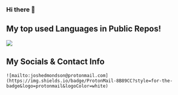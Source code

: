 ### Hi there 👋

## My top used Languages in Public Repos!
![](http://github-profile-summary-cards.vercel.app/api/cards/most-commit-language?username=nulm&theme=2077)

## My Socials & Contact Info
	![mailto:joshedmondson@protonmail.com](https://img.shields.io/badge/ProtonMail-8B89CC?style=for-the-badge&logo=protonmail&logoColor=white)
